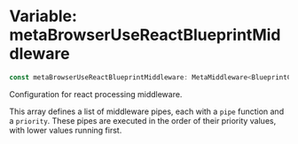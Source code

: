 # Variable: metaBrowserUseReactBlueprintMiddleware

```ts
const metaBrowserUseReactBlueprintMiddleware: MetaMiddleware<BlueprintContext<IBlueprint, ClassType>, IBlueprint>[];
```

Configuration for react processing middleware.

This array defines a list of middleware pipes, each with a `pipe` function and a `priority`.
These pipes are executed in the order of their priority values, with lower values running first.
